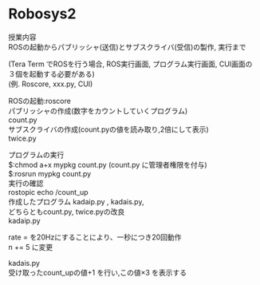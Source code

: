 # Robosys2<br>
授業内容<br>
ROSの起動からパブリッシャ(送信)とサブスクライバ(受信)の製作, 実行まで<br>

(Tera Term でROSを行う場合, ROS実行画面, プログラム実行画面, CUI画面の ３個を起動する必要がある)<br>
 (例. Roscore, xxx.py, CUI)<br>
 
ROSの起動:roscore<br>
パブリッシャの作成(数字をカウントしていくプログラム)<br>
count.py<br>
サブスクライバの作成(count.pyの値を読み取り,2倍にして表示)<br>
twice.py<br>

プログラムの実行<br>
$:chmod a+x mypkg count.py (count.py に管理者権限を付与)<br>
$:rosrun mypkg count.py<br>
実行の確認<br>
rostopic echo /count_up <br>
作成したプログラム
kadaip.py , kadais.py,<br>
どちらともcount.py, twice.pyの改良<br>
kadaip.py<br>

rate = を20Hzにすることにより、一秒につき20回動作<br>
n += 5 に変更<br>

kadais.py<br>受け取ったcount_upの値+1 を行い,この値×3 を表示する<br>
